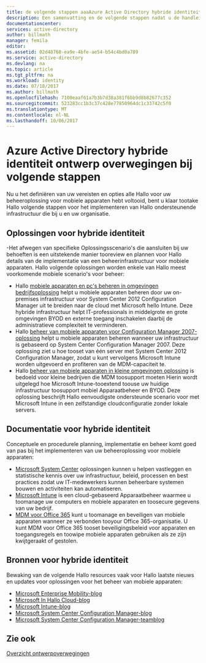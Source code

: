 ```yaml
---
title: de volgende stappen aaaAzure Active Directory hybride identiteit ontwerp overwegingen - | Microsoft Docs
description: Een samenvatting en de volgende stappen nadat u de handleiding met ontwerpoverwegingen voor hybride identiteit Hallo hebt gelezen
documentationcenter: 
services: active-directory
author: billmath
manager: femila
editor: 
ms.assetid: 02d48768-ea9e-4bfe-ae54-b54c4bd0a789
ms.service: active-directory
ms.devlang: na
ms.topic: article
ms.tgt_pltfrm: na
ms.workload: identity
ms.date: 07/18/2017
ms.author: billmath
ms.openlocfilehash: 7100eaaf61a7b3b7d38a381f6bb9d8b82677c352
ms.sourcegitcommit: 523283cc1b3c37c428e77850964dc1c33742c5f0
ms.translationtype: MT
ms.contentlocale: nl-NL
ms.lasthandoff: 10/06/2017
---
```

# <a name="azure-active-directory-hybrid-identity-design-considerations--next-steps"></a>Azure Active Directory hybride identiteit ontwerp overwegingen bij volgende stappen
Nu u het definiëren van uw vereisten en opties alle Hallo voor uw beheeroplossing voor mobiele apparaten hebt voltooid, bent u klaar tootake Hallo volgende stappen voor het implementeren van Hallo ondersteunende infrastructuur die bij u en uw organisatie.

## <a name="hybrid-identity-solutions"></a>Oplossingen voor hybride identiteit
-Het afwegen van specifieke Oplossingsscenario's die aansluiten bij uw behoeften is een uitstekende manier tooreview en plannen voor Hallo details van de implementatie van een beheerinfrastructuur voor mobiele apparaten. Hallo volgende oplossingen worden enkele van Hallo meest voorkomende mobiele scenario's voor beheer:

* Hallo [mobiele apparaten en pc's beheren in omgevingen bedrijfsoplossing](https://technet.microsoft.com/library/dn582037.aspx) helpt u mobiele apparaten beheren door uw on-premises infrastructuur voor System Center 2012 Configuration Manager uit te breiden naar de cloud met Microsoft hello Intune. Deze hybride infrastructuur helpt IT-professionals in middelgrote en grote omgevingen BYOD en externe toegang inschakelen daarbij de administratieve complexiteit te verminderen.
* Hallo [beheer van mobiele apparaten voor Configuration Manager 2007-oplossing](https://technet.microsoft.com/library/dn508400.aspx) helpt u mobiele apparaten beheren wanneer uw infrastructuur is gebaseerd op System Center Configuration Manager 2007. Deze oplossing ziet u hoe tooset van één server met System Center 2012 Configuration Manager, zodat u kunt vervolgens Microsoft Intune worden uitgevoerd en profiteren van de MDM-capaciteit te.
* Hallo [beheer van mobiele apparaten in kleine omgevingen oplossing](https://technet.microsoft.com/library/dn715906.aspx) is bedoeld voor kleine bedrijven die MDM toosupport moeten Hierin wordt uitgelegd hoe Microsoft Intune-tooextend toouse uw huidige infrastructuur toosupport mobiel Apparaatbeheer en BYOD. Deze oplossing beschrijft Hallo eenvoudigste ondersteunde scenario voor met Microsoft Intune in een zelfstandige cloudconfiguratie zonder lokale servers.

## <a name="hybrid-identity-documentation"></a>Documentatie voor hybride identiteit
Conceptuele en procedurele planning, implementatie en beheer komt goed van pas bij het implementeren van uw beheeroplossing voor mobiele apparaten:

* [Microsoft System Center](https://technet.microsoft.com/library/cc507089.aspx) oplossingen kunnen u helpen vastleggen en statistische kennis over uw infrastructuur, beleid, processen en best practices zodat uw IT-medewerkers kunnen beheerbare systemen bouwen en activiteiten kan automatiseren.
* [Microsoft Intune](https://technet.microsoft.com/library/jj676587.aspx) is een cloud-gebaseerd Apparaatbeheer waarmee u toomanage uw computers en mobiele apparaten en toosecure gegevens van uw bedrijf.
* [MDM voor Office 365](https://technet.microsoft.com/library/ms.o365.cc.devicepolicy.aspx) kunt u toomanage en beveiligen van mobiele apparaten wanneer ze verbonden tooyour Office 365-organisatie. U kunt MDM voor Office 365 tooset beveiligingsbeleid voor apparaten en toegangsregels en toowipe mobiele apparaten gebruiken als ze zijn kwijtgeraakt of gestolen.

## <a name="hybrid-identity-resources"></a>Bronnen voor hybride identiteit
Bewaking van de volgende Hallo resources vaak voor Hallo laatste nieuws en updates voor oplossingen voor het beheer van mobiele apparaten:

* [Microsoft Enterprise Mobility-blog](http://blogs.technet.com/b/enterprisemobility/)
* [Microsoft In Hallo Cloud-blog](http://blogs.technet.com/b/in_the_cloud/)
* [Microsoft Intune-blog](http://blogs.technet.com/b/microsoftintune/)
* [Microsoft System Center Configuration Manager-blog](http://blogs.technet.com/b/configurationmgr/)
* [Microsoft System Center Configuration Manager-teamblog](http://blogs.technet.com/b/configmgrteam/)

## <a name="see-also"></a>Zie ook
[Overzicht ontwerpoverwegingen](active-directory-hybrid-identity-design-considerations-overview.md)

